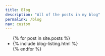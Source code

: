 ```yaml
---
title: Blog
description: "All of the posts in my blog"
permalink: /blog
nav: custom
---
```


<ul>
{% for post in site.posts %}
<li> {% include blog-listing.html %} </li>
{% endfor %}
</ul>